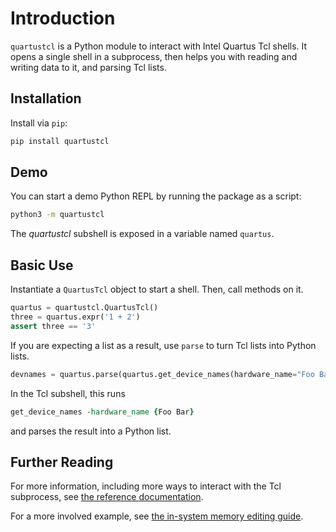 # Introduction

`quartustcl` is a Python module to interact with Intel Quartus Tcl
shells. It opens a single shell in a subprocess, then helps you with
reading and writing data to it, and parsing Tcl lists.

## Installation

Install via `pip`:

```bash
pip install quartustcl
```

## Demo

You can start a demo Python REPL by running the package as a script:
```bash
python3 -m quartustcl
```

The *quartustcl* subshell is exposed in a variable named `quartus`.

## Basic Use

Instantiate a `QuartusTcl` object to start a shell. Then, call methods
on it.

```python
quartus = quartustcl.QuartusTcl()
three = quartus.expr('1 + 2')
assert three == '3'
```

If you are expecting a list as a result, use `parse` to turn Tcl lists
into Python lists.

```python
devnames = quartus.parse(quartus.get_device_names(hardware_name="Foo Bar"))
```

In the Tcl subshell, this runs
```tcl
get_device_names -hardware_name {Foo Bar}
```
and parses the result into a Python list.

## Further Reading

For more information, including more ways to interact with the Tcl
subprocess, see [the reference documentation](reference).

For a more involved example, see [the in-system memory editing
guide](example-memory).
